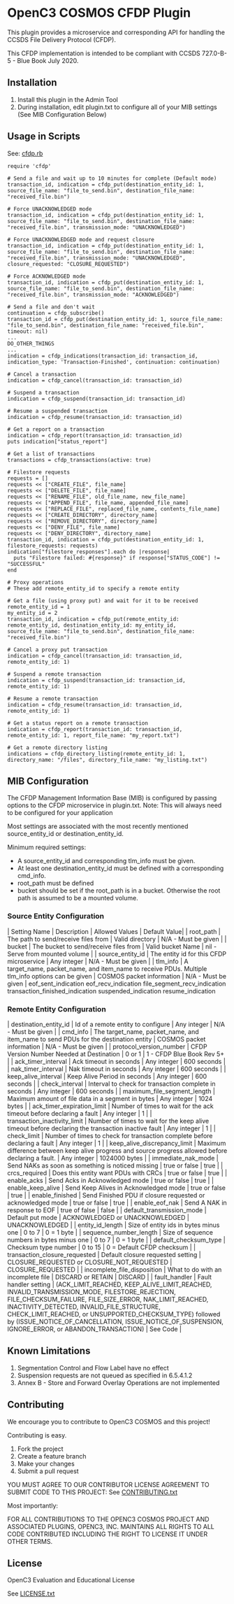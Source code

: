 # OpenC3 COSMOS CFDP Plugin

This plugin provides a microservice and corresponding API for handling the CCSDS File Delivery Protocol (CFDP).

This CFDP implementation is intended to be compliant with CCSDS 727.0-B-5 - Blue Book July 2020.

## Installation

1. Install this plugin in the Admin Tool
2. During installation, edit plugin.txt to configure all of your MIB settings (See MIB Configuration Below)

## Usage in Scripts

See: [cfdp.rb]()

```
require 'cfdp'

# Send a file and wait up to 10 minutes for complete (Default mode)
transaction_id, indication = cfdp_put(destination_entity_id: 1, source_file_name: "file_to_send.bin", destination_file_name: "received_file.bin")

# Force UNACKNOWLEDGED mode
transaction_id, indication = cfdp_put(destination_entity_id: 1, source_file_name: "file_to_send.bin", destination_file_name: "received_file.bin", transmission_mode: "UNACKNOWLEDGED")

# Force UNACKNOWLEDGED mode and request closure
transaction_id, indication = cfdp_put(destination_entity_id: 1, source_file_name: "file_to_send.bin", destination_file_name: "received_file.bin", transmission_mode: "UNACKNOWLEDGED", closure_requested: "CLOSURE_REQUESTED")

# Force ACKNOWLEDGED mode
transaction_id, indication = cfdp_put(destination_entity_id: 1, source_file_name: "file_to_send.bin", destination_file_name: "received_file.bin", transmission_mode: "ACKNOWLEDGED")

# Send a file and don't wait
continuation = cfdp_subscribe()
transaction_id = cfdp_put(destination_entity_id: 1, source_file_name: "file_to_send.bin", destination_file_name: "received_file.bin", timeout: nil)
...
DO_OTHER_THINGS
...
indication = cfdp_indications(transaction_id: transaction_id, indication_type: 'Transaction-Finished', continuation: continuation)

# Cancel a transaction
indication = cfdp_cancel(transaction_id: transaction_id)

# Suspend a transaction
indication = cfdp_suspend(transaction_id: transaction_id)

# Resume a suspended transaction
indication = cfdp_resume(transaction_id: transaction_id)

# Get a report on a transaction
indication = cfdp_report(transaction_id: transaction_id)
puts indication["status_report"]

# Get a list of transactions
transactions = cfdp_transactions(active: true)

# Filestore requests
requests = []
requests << ["CREATE_FILE", file_name]
requests << ["DELETE_FILE", file_name]
requests << ["RENAME_FILE", old_file_name, new_file_name]
requests << ["APPEND_FILE", file_name, appended_file_name]
requests << ["REPLACE_FILE", replaced_file_name, contents_file_name]
requests << ["CREATE_DIRECTORY", directory_name]
requests << ["REMOVE_DIRECTORY", directory_name]
requests << ["DENY_FILE", file_name]
requests << ["DENY_DIRECTORY", directory_name]
transaction_id, indication = cfdp_put(destination_entity_id: 1, filestore_requests: requests)
indication["filestore_responses"].each do |response|
  puts "Filestore failed: #{response}" if response["STATUS_CODE"] != "SUCCESSFUL"
end

# Proxy operations
# These add remote_entity_id to specify a remote entity

# Get a file (using proxy put) and wait for it to be received
remote_entity_id = 1
my_entity_id = 2
transaction_id, indication = cfdp_put(remote_entity_id: remote_entity_id, destination_entity_id: my_entity_id, source_file_name: "file_to_send.bin", destination_file_name: "received_file.bin")

# Cancel a proxy put transaction
indication = cfdp_cancel(transaction_id: transaction_id, remote_entity_id: 1)

# Suspend a remote transaction
indication = cfdp_suspend(transaction_id: transaction_id, remote_entity_id: 1)

# Resume a remote transaction
indication = cfdp_resume(transaction_id: transaction_id, remote_entity_id: 1)

# Get a status report on a remote transaction
indication = cfdp_report(transaction_id: transaction_id, remote_entity_id: 1, report_file_name: "my_report.txt")

# Get a remote directory listing
indications = cfdp_directory_listing(remote_entity_id: 1, directory_name: "/files", directory_file_name: "my_listing.txt")

```

## MIB Configuration

The CFDP Management Information Base (MIB) is configured by passing options to the CFDP microservice in plugin.txt.
Note: This will always need to be configured for your application

Most settings are associated with the most recently mentioned source_entity_id or destination_entity_id.

Minimum required settings:

- A source_entity_id and corresponding tlm_info must be given.
- At least one destination_entity_id must be defined with a corresponding cmd_info.
- root_path must be defined
- bucket should be set if the root_path is in a bucket. Otherwise the root path is assumed to be a mounted volume.

### Source Entity Configuration

| Setting Name | Description | Allowed Values | Default Value|
| root_path | The path to send/receive files from | Valid directory | N/A - Must be given |
| bucket | The bucket to send/receive files from | Valid bucket Name | nil - Serve from mounted volume |
| source_entity_id | The entity id for this CFDP microservice | Any integer | N/A - Must be given |
| tlm_info | A target_name, packet_name, and item_name to receive PDUs. Multiple tlm_info options can be given | COSMOS packet information | N/A - Must be given |
eof_sent_indication
eof_recv_indication
file_segment_recv_indication
transaction_finished_indication
suspended_indication
resume_indication

### Remote Entity Configuration

| destination_entity_id | Id of a remote entity to configure | Any integer | N/A - Must be given |
| cmd_info | The target_name, packet_name, and item_name to send PDUs for the destination entity | COSMOS packet information | N/A - Must be given |
| protocol_version_number | CFDP Version Number Needed at Destination | 0 or 1 | 1 - CFDP Blue Book Rev 5+ |
| ack_timer_interval | Ack timeout in seconds | Any integer | 600 seconds |
| nak_timer_interval | Nak timeout in seconds | Any integer | 600 seconds |
| keep_alive_interval | Keep Alive Period in seconds | Any integer | 600 seconds |
| check_interval | Interval to check for transaction complete in seconds | Any integer | 600 seconds |
| maximum_file_segment_length | Maximum amount of file data in a segment in bytes | Any integer | 1024 bytes |
| ack_timer_expiration_limit | Number of times to wait for the ack timeout before declaring a fault | Any integer | 1 |
| transaction_inactivity_limit | Number of times to wait for the keep alive timeout before declaring the transaction inactive fault | Any integer | 1 |
| check_limit | Number of times to check for transaction complete before declaring a fault | Any integer | 1 |
| keep_alive_discrepancy_limit | Maximum difference between keep alive progress and source progress allowed before declaring a fault. | Any integer | 1024000 bytes |
| immediate_nak_mode | Send NAKs as soon as something is noticed missing | true or false | true |
| crcs_required | Does this entity want PDUs with CRCs | true or false | true |
| enable_acks | Send Acks in Acknowledged mode | true or false | true |
| enable_keep_alive | Send Keep Alives in Acknowledged mode | true or false | true |
| enable_finished | Send Finished PDU if closure requested or acknowledged mode | true or false | true |
| enable_eof_nak | Send A NAK in response to EOF | true of false | false |
| default_transmission_mode | Default put mode | ACKNOWLEDGED or UNACKNOWLEDGED | UNACKNOWLEDGED |
| entity_id_length | Size of entity ids in bytes minus one | 0 to 7 | 0 = 1 byte |
| sequence_number_length | Size of sequence numbers in bytes minus one | 0 to 7 | 0 = 1 byte |
| default_checksum_type | Checksum type number | 0 to 15 | 0 = Default CFDP checksum |
| transaction_closure_requested | Default closure requested setting | CLOSURE_REQUESTED or CLOSURE_NOT_REQUESTED | CLOSURE_REQUESTED |
| incomplete_file_disposition | What to do with an incomplete file | DISCARD or RETAIN | DISCARD |
| fault_handler | Fault handler setting | (ACK_LIMIT_REACHED, KEEP_ALIVE_LIMIT_REACHED, INVALID_TRANSMISSION_MODE, FILESTORE_REJECTION, FILE_CHECKSUM_FAILURE, FILE_SIZE_ERROR, NAK_LIMIT_REACHED, INACTIVITY_DETECTED, INVALID_FILE_STRUCTURE, CHECK_LIMIT_REACHED, or UNSUPPORTED_CHECKSUM_TYPE) followed by (ISSUE_NOTICE_OF_CANCELLATION, ISSUE_NOTICE_OF_SUSPENSION, IGNORE_ERROR, or ABANDON_TRANSACTION) | See Code |

## Known Limitations

1. Segmentation Control and Flow Label have no effect
2. Suspension requests are not queued as specified in 6.5.4.1.2
3. Annex B - Store and Forward Overlay Operations are not implemented

## Contributing

We encourage you to contribute to OpenC3 COSMOS and this project!

Contributing is easy.

1. Fork the project
2. Create a feature branch
3. Make your changes
4. Submit a pull request

YOU MUST AGREE TO OUR CONTRIBUTOR LICENSE AGREEMENT TO SUBMIT CODE TO THIS PROJECT: See [CONTRIBUTING.txt](CONTRIBUTING.txt)

Most importantly:

FOR ALL CONTRIBUTIONS TO THE OPENC3 COSMOS PROJECT AND ASSOCIATED PLUGINS, OPENC3, INC. MAINTAINS ALL RIGHTS TO ALL CODE CONTRIBUTED INCLUDING THE RIGHT TO LICENSE IT UNDER OTHER TERMS.

## License

OpenC3 Evaluation and Educational License

See [LICENSE.txt](LICENSE.txt)
